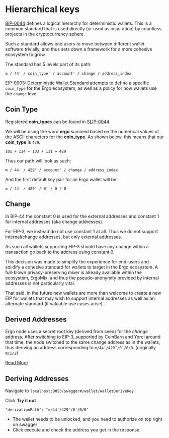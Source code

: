 # Hierarchical keys

[BIP-0044](https://github.com/bitcoin/bips/blob/master/bip-0044.mediawiki) defines a logical hierarchy for deterministic wallets. This is a common standard that is used directly (or used as inspiration) by countless projects in the cryptocurrency sphere.

Such a standard allows end users to move between different wallet software trivially, and thus sets down a framework for a more cohesive ecosystem to grow.

The standard has 5 levels part of its path:

```
m / 44' / coin_type' / account' / change / address_index
```

[EIP-0003: Deterministic Wallet Standard](https://github.com/ergoplatform/eips/blob/ad0730daaebd9783f8db3c3095187a62851ee132/eip-0003.md) attempts to define a specific `coin_type` for the Ergo ecosystem, as well as a policy for how wallets use the `change` level.


## Coin Type



Registered **coin_type**s can be found in [SLIP-0044](https://github.com/satoshilabs/slips/blob/master/slip-0044.md)

We will be using the word **ergo** summed based on the numerical values of the ASCII characters for the **coin_type**. As shown below, this means that our **coin_type** is `429`.

``
101 + 114 + 103 + 111 = 429
``

Thus our path will look as such:

```
m / 44' / 429' / account' / change / address_index
```

And the first default key pair for an Ergo wallet will be:

```
m / 44' / 429' / 0' / 0 / 0
```

## Change

In BIP-44 the constant 0 is used for the external addresses and constant 1 for internal addresses (aka change addresses).

For EIP-3, we instead do not use constant 1 at all. Thus we do not support internal/change addresses, but only external addresses.

As such all wallets supporting EIP-3 should have any change within a transaction go back to the address using constant 0.

This decision was made to simplify the experience for end-users and solidify a cohesive standard for wallets to target in the Ergo ecosystem. A full-blown privacy-preserving mixer is already available within the ecosystem, ErgoMix, and thus the pseudo-anonymity provided by internal addresses is not particularly vital.

That said, in the future new wallets are more than welcome to create a new EIP for wallets that may wish to support internal addresses as well as an alternate standard (if valuable use cases arise).


## Derived Addresses

Ergo node uses a secret root key (derived from seed) for the *change* address. After switching to EIP-3, supported by CoinBarn and Yoroi around that time, the node switched to the same change address as in the wallets, thus deriving an address corresponding to `m/44’/429’/0’/0/0`. (originally `m/1/2`)

[Read More](https://www.ergoforum.org/t/an-issue-with-change-address-of-node-wallet/2940)

## Deriving Addresses

Navigate to `localhost:9053/swagger#/wallet/walletDeriveKey` 

Click **Try it out**

```  
"derivationPath": "m/44'/429'/0'/0/0" 
```

- The wallet needs to be unlocked, and you need to authorize on top right on swagger
- Click execute and check the address you get in the response